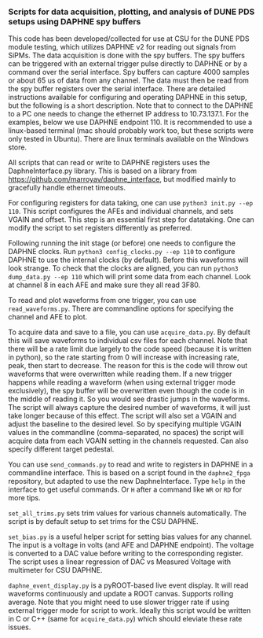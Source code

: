 ### Scripts for data acquisition, plotting, and analysis of DUNE PDS setups using DAPHNE spy buffers
This code has been developed/collected for use at CSU for the DUNE PDS module testing, which utilizes DAPHNE v2 for reading out signals from SiPMs. The data acquisition is done with the spy buffers.
The spy buffers can be triggered with an external trigger pulse directly to DAPHNE or by a command over the serial interface. Spy buffers can capture 4000 samples or about 65 us of data from any channel. The data must then be read from the spy buffer registers over the serial interface. There are detailed instructions available for configuring and operating DAPHNE in this setup, but the following is a short description. Note that to connect to the DAPHNE to a PC one needs to change the ethernet IP address to 10.73.137.1. For the examples, below we use DAPHNE endpoint 110. It is recommended to use a linux-based terminal (mac should probably work too, but these scripts were only tested in Ubuntu). There are linux terminals available on the Windows store.

All scripts that can read or write to DAPHNE registers uses the DaphneInterface.py library. This is based on a library from https://github.com/marroyav/daphne_interface, but modified mainly to gracefully handle ethernet timeouts. 

For configuring registers for data taking, one can use `python3 init.py --ep 110`. This script configures the AFEs and individual channels, and sets VGAIN and offset. This step is an essential first step for datataking. One can modify the script to set registers differently as preferred.

Following running the init stage (or before) one needs to configure the DAPHNE clocks. Run `python3 config_clocks.py --ep 110` to configure DAPHNE to use the internal clocks (by default). Before this waveforms will look strange. To check that the clocks are aligned, you can run `python3 dump_data.py --ep 110` which will print some data from each channel. Look at channel 8 in each AFE and make sure they all read 3F80.

To read and plot waveforms from one trigger, you can use `read_waveforms.py`. There are commandline options for specifying the channel and AFE to plot. 

To acquire data and save to a file, you can use `acquire_data.py`. By default this will save waveforms to individual csv files for each channel. Note that there will be a rate limit due largely to the code speed (because it is written in python), so the rate starting from 0 will increase with increasing rate, peak, then start to decrease. The reason for this is the code will throw out waveforms that were overwritten while reading them. If a new trigger happens while reading a waveform (when using external trigger mode exclusively), the spy buffer will be overwritten even though the code is in the middle of reading it. So you would see drastic jumps in the waveforms. The script will always capture the desired number of waveforms, it will just take longer because of this effect. The script will also set a VGAIN and adjust the baseline to the desired level. So by specifying multiple VGAIN values in the commandline (comma-separated, no spaces) the script will acquire data from each VGAIN setting in the channels requested. Can also specify different target pedestal.

You can use `send_commands.py` to read and write to registers in DAPHNE in a commandline interface. This is based on a script found in the `daphne2_fpga` repository, but adapted to use the new DaphneInterface. Type `help` in the interface to get useful commands. Or `H` after a command like `WR` or `RD` for more tips.

`set_all_trims.py` sets trim values for various channels automatically. The script is by default setup to set trims for the CSU DAPHNE.

`set_bias.py` is a useful helper script for setting bias values for any channel. The input is a voltage in volts (and AFE and DAPHNE endpoint). The voltage is converted to a DAC value before writing to the corresponding register. The script uses a linear regression of DAC vs Measured Voltage with multimeter for CSU DAPHNE.

`daphne_event_display.py` is a pyROOT-based live event display. It will read waveforms continuously and update a ROOT canvas. Supports rolling average. Note that you might need to use slower trigger rate if using external trigger mode for script to work. Ideally this script would be written in C or C++ (same for `acquire_data.py`) which should eleviate these rate issues. 
 

